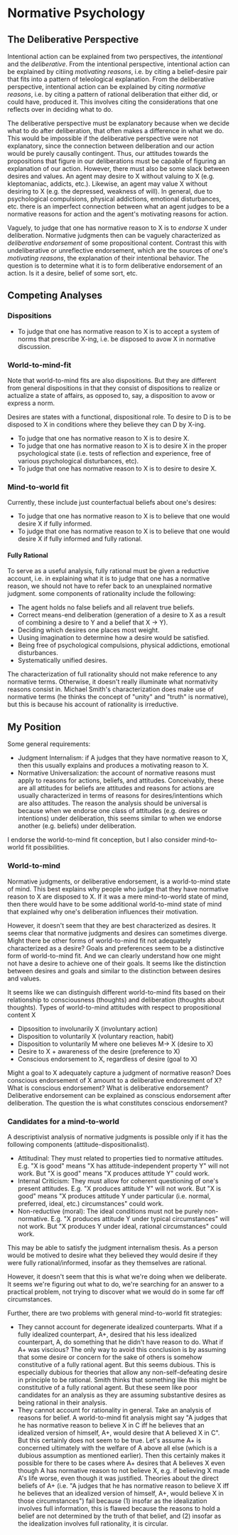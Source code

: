 # Normative Psychology

## The Deliberative Perspective

Intentional action can be explained from two perspectives, the *intentional* and the *deliberative*. From the intentional perspective, intentional action can be explained by citiing *motivating reasons*, i.e. by citing a belief-desire pair that fits into a pattern of teleological explanation. From the deliberative perspective, intentional action can be explained by citing *normative reasons*, i.e. by citing a pattern of rational deliberation that either did, or could have, produced it. This involves citing the considerations that one reflects over in deciding what to do. 

The deliberative perspective must be explanatory because when we decide what to do after deliberation, that often makes a difference in what we do. This would be impossible if the deliberative perspective were not explanatory, since the connection between deliberation and our action would be purely causally contingent. Thus, our attitudes towards the propositions that figure in our deliberations must be capable of figuring an explanation of our action. However, there must also be some slack between desires and values. An agent may desire to X without valuing to X (e.g. kleptomaniac, addicts, etc.). Likewise, an agent may value X without desiring to X (e.g. the depressed, weakness of will). In general, due to psychological compulsions, physical addictions, emotional disturbances, etc. there is an imperfect connection between what an agent judges to be a normative reasons for action and the agent's motivating reasons for action.

Vaguely, to judge that one has normative reason to X is to *endorse* X under deliberation. Normative judgments then can be vaguely characterized as *deliberative endorsement* of some propositional content. Contrast this with undeliberative or unreflective endorsement, which are the sources of one's *motivating reasons*, the explanation of their intentional behavior. The question is to determine what it is to form deliberative endorsement of an action. Is it a desire, belief of some sort, etc.

## Competing Analyses

### Dispositions

- To judge that one has normative reason to X is to accept a system of norms that prescribe X-ing, i.e. be disposed to avow X in normative discussion.

### World-to-mind-fit

Note that world-to-mind fits are also dispositions. But they are different from general dispositions in that they consist of dispositions to realize or actualize a state of affairs, as opposed to, say, a disposition to avow or express a norm.

Desires are states with a functional, dispositional role. To desire to D is to be disposed to X in conditions where they believe they can D by X-ing.

- To judge that one has normative reason to X is to desire X.
- To judge that one has normative reason to X is to desire X in the proper psychological state (i.e. tests of reflection and experience, free of various psychological disturbances, etc).
- To judge that one has normative reason to X is to desire to desire X.

### Mind-to-world fit 

Currently, these include just counterfactual beliefs about one's desires:

- To judge that one has normative reason to X is to believe that one would desire X if fully informed.
- To judge that one has normative reason to X is to believe that one would desire X if fully informed and fully rational. 

#### Fully Rational

To serve as a useful analysis, fully rational must be given a reductive account, i.e. in explaining what it is to judge that one has a normative reason, we should not have to refer back to an unexplained normative judgment. some components of rationality include the following:

- The agent holds no false beliefs and all relavent true beliefs.
- Correct means-end deliberation (generation of a desire to X as a result of combining a desire to Y and a belief that X -> Y).
- Deciding which desires one places most weight.
- Uusing imagination to determine how a desire would be satisfied.
- Being free of psychological compulsions, physical addictions, emotional disturbances.
- Systematically unified desires.

The characterization of full rationality should not make reference to any normative terms. Otherwise, it doesn't really illuminate what normativity reasons consist in. Michael Smith's characterization does make use of normative terms (he thinks the concept of "unity" and "truth" is normative), but this is because his account of rationality is irreductive.

## My Position

Some general requirements:

- Judgment Internalism: if A judges that they have normative reason to X, then this usually explains and produces a motivating reason to X.
- Normative Universalization: the account of normative reasons must apply to reasons for actions, beliefs, and attitudes. Conceivably, these are all attitudes for beliefs are attitudes and reasons for actions are usually characterized in terms of reasons for desires/intentions which are also attitudes. The reason the analysis should be universal is because when we endorse one class of attitudes (e.g. desires or intentions) under deliberation, this seems similar to when we endorse another (e.g. beliefs) under deliberation.

I endorse the world-to-mind fit conception, but I also consider mind-to-world fit possibilities.

### World-to-mind

Normative judgments, or deliberative endorsement, is a world-to-mind state of mind. This best explains why people who judge that they have normative reason to X are disposed to X. If it was a mere mind-to-world state of mind, then there would have to be some additional world-to-mind state of mind that explained why one's deliberation influences their motivation. 

However, it doesn't seem that they are best characterized as desires. It seems clear that normative judgments and desires can sometimes diverge. Might there be other forms of world-to-mind fit not adequately characterized as a desire? Goals and preferences seem to be a distinctive form of world-to-mind fit. And we can clearly understand how one might not have a desire to achieve one of their goals. It seems like the distinction between desires and goals and similar to the distinction between desires and values.

It seems like we can distinguish different world-to-mind fits based on their relationship to consciousness (thoughts) and deliberation (thoughts about thoughts). Types of world-to-mind attitudes with respect to propositional content X

- Dipsosition to involunarily X (involuntary action)
- Disposition to voluntarily X (voluntary reaction, habit)
- Disposition to voluntarily M where one believes M-> X (desire to X)
- Desire to X + awareness of the desire (preference to X)
- Conscious endorsement to X, regardless of desire (goal to X)

Might a goal to X adequately capture a judgment of normative reason? Does conscious endorsement of X amount to a deliberative endoresment of X? What is conscious endorsement? What is deliberative endorsement? Deliberative endorsement can be explained as conscious endorsement after deliberation. The question the is what constitutes conscious endorsement?

### Candidates for a mind-to-world

A descriptivist analysis of normative judgments is possible only if it has the following components (attitude-dispositionalist).

- Attitudinal: They must related to properties tied to normative attitudes. E.g. "X is good" means "X has attitude-independent property Y" will not work. But "X is good" means "X produces attitude Y" could work.
- Internal Criticism: They must allow for coherent questioning of one's present attitudes. E.g. "X produces attitude Y" will not work. But "X is good" means "X produces attitude Y under particular (i.e. normal, preferred, ideal, etc.) circumstances" could work.
- Non-reductive (moral): The ideal conditions must not be purely non-normative. E.g. "X produces attitude Y under typical circumstances" will not work. But "X produces Y under ideal, rational circumstances" could work.

This may be able to satisfy the judgment internalism thesis. As a person would be motived to desire what they believed they would desire if they were fully rational/informed, insofar as they themselves are rational.

However, it doesn't seem that this is what we're doing when we deliberate. It seems we're figuring out what to do, we're searching for an answer to a practical problem, not trying to discover what we would do in some far off circumstances.

Further, there are two problems with general mind-to-world fit strategies:

- They cannot account for degenerate idealized counterparts. What if a fully idealized counterpart, A+, desired that his less idealized counterpart, A, do something that he didn't have reason to do. What if A+ was viscious? The only way to avoid this conclusion is by assuming that some desire or concern for the sake of others is somehow constitutive of a fully rational agent. But this seems dubious. This is especially dubious for theories that allow any non-self-defeating desire in principle to be rational. Smith thinks that something like this might be constitutive of a fully rational agent. But these seem like poor candidates for an analysis as they are assuming substantive desires as being rational in their analysis.
- They cannot account for rationality in general. Take an analysis of reasons for belief. A world-to-mind fit analysis might say "A judges that he has normative reason to believe X in C iff he believes that an idealized version of himself, A+, would desire that A believed X in C". But this certainly does not seem to be true. Let's assume A+ is concerned ultimately with the welfare of A above all else (which is a dubious assumption as mentioned earlier). Then this certainly makes it possible for there to be cases where A+ desires that A believes X even though A has normative reason to not believe X, e.g. if believing X made A's life worse, even though it was justified. Theories about the direct beliefs of A+ (i.e. "A judges that he has normative reason to believe X iff he believes that an idealized version of himself, A+, would believe X in those circumstances") fail because (1) insofar as the idealization involves full information, this is flawed because the reasons to hold a belief are not determined by the truth of that belief, and (2) insofar as the idealization involves full rationality, it is circular.
